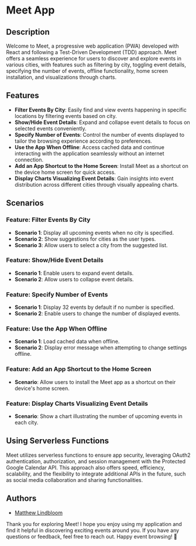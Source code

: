 # Meet App

## Description

Welcome to Meet, a progressive web application (PWA) developed with React and following a Test-Driven Development (TDD) approach. Meet offers a seamless experience for users to discover and explore events in various cities, with features such as filtering by city, toggling event details, specifying the number of events, offline functionality, home screen installation, and visualizations through charts.

## Features

- **Filter Events By City**: Easily find and view events happening in specific locations by filtering events based on city.
- **Show/Hide Event Details**: Expand and collapse event details to focus on selected events conveniently.
- **Specify Number of Events**: Control the number of events displayed to tailor the browsing experience according to preferences.
- **Use the App When Offline**: Access cached data and continue interacting with the application seamlessly without an internet connection.
- **Add an App Shortcut to the Home Screen**: Install Meet as a shortcut on the device home screen for quick access.
- **Display Charts Visualizing Event Details**: Gain insights into event distribution across different cities through visually appealing charts.

## Scenarios

### Feature: Filter Events By City

- **Scenario 1**: Display all upcoming events when no city is specified.
- **Scenario 2**: Show suggestions for cities as the user types.
- **Scenario 3**: Allow users to select a city from the suggested list.

### Feature: Show/Hide Event Details

- **Scenario 1**: Enable users to expand event details.
- **Scenario 2**: Allow users to collapse event details.

### Feature: Specify Number of Events

- **Scenario 1**: Display 32 events by default if no number is specified.
- **Scenario 2**: Enable users to change the number of displayed events.

### Feature: Use the App When Offline

- **Scenario 1**: Load cached data when offline.
- **Scenario 2**: Display error message when attempting to change settings offline.

### Feature: Add an App Shortcut to the Home Screen

- **Scenario**: Allow users to install the Meet app as a shortcut on their device's home screen.

### Feature: Display Charts Visualizing Event Details

- **Scenario**: Show a chart illustrating the number of upcoming events in each city.

## Using Serverless Functions

Meet utilizes serverless functions to ensure app security, leveraging OAuth2 authentication, authorization, and session management with the Protected Google Calendar API. This approach also offers speed, efficiency, scalability, and the flexibility to integrate additional APIs in the future, such as social media collaboration and sharing functionalities.

## Authors

- [Matthew Lindbloom](mllindbloom@gmail.com)

Thank you for exploring Meet! I hope you enjoy using my application and find it helpful in discovering exciting events around you. If you have any questions or feedback, feel free to reach out. Happy event browsing! 🎉
